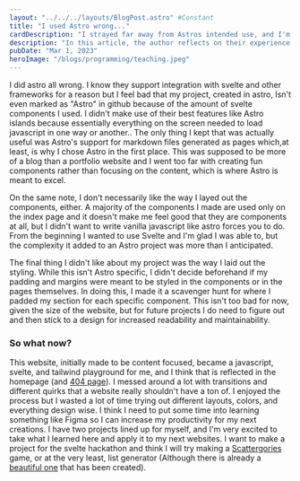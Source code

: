```yaml
---
layout: "../../../layouts/BlogPost.astro" #Constant
title: "I used Astro wrong..."
cardDescription: "I strayed far away from Astros intended use, and I'm ashamed. A cautionary tale."
description: "In this article, the author reflects on their experience building a website using the Astro framework. They admit to not fully utilizing Astro's best features and instead relying heavily on Svelte components, which caused the project not to be recognized as an \"Astro\" project on GitHub. The author also shares their thoughts on their component layout and styling choices, acknowledging that they need to improve their design process for future projects. Despite these challenges, the author enjoyed using Astro as a playground for experimenting with JavaScript, Svelte, and Tailwind, and plans to apply their learnings to upcoming projects, including a Scattergories game for the Svelte hackathon."
pubDate: "Mar 1, 2023"
heroImage: "/blogs/programming/teaching.jpeg"
---
```




I did astro all wrong. I know they support integration with svelte and other frameworks for a reason but I feel bad that my project, created in astro, Isn't even marked as "Astro" in github because of the amount of svelte components I used. I didn't make use of their best features like Astro islands because essentially everything on the screen needed to load javascript in one way or another.. The only thing I kept that was actually useful was Astro's support for markdown files generated as pages which,at least, is why I chose Astro in the first place. This was supposed to be more of a blog than a portfolio website and I went too far with creating fun components rather than focusing on the content, which is where Astro is meant to excel.

On the same note, I don't necessarily like the way I layed out the components, either. A majority of the components I made are used only on the index page and it doesn't make me feel good that they are components at all, but I didn't want to write vanilla javascript like astro forces you to do. From the beginning I wanted to use Svelte and I'm glad I was able to, but the complexity it added to an Astro project was more than I anticipated.

The final thing I didn't like about my project was the way I laid out the styling. While this isn't Astro specific, I didn't decide beforehand if my padding and margins were meant to be styled in the components or in the pages themselves. In doing this, I made it a scavenger hunt for where I padded my section for each specific component. This isn't too bad for now, given the size of the website, but for future projects I do need to figure out and then stick to a design for increased readability and maintainability. 

### So what now?
This website, initially made to be content focused, became a javascript, svelte, and tailwind playground for me, and I think that is reflected in the homepage (and [404 page](https://www.joemmalatesta.com/404)). I messed around a lot with transitions and different quirks that a website really shouldn't have a ton of. I enjoyed the process but I wasted a lot of time trying out different layouts, colors, and everything design wise. I think I need to put some time into learning something like Figma so I can increase my productivity for my next creations. I have two projects lined up for myself, and I'm very excited to take what I learned here and apply it to my next websites. I want to make a project for the svelte hackathon and think I will try making a [Scattergories](https://en.wikipedia.org/wiki/Scattergories) game, or at the very least, list generator (Although there is already a [beautiful one](https://swellgarfo.com/scattergories/) that has been created).